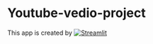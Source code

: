 # Youtube-vedio-project
This app is created by [![Streamlit](https://static.streamlit.io/badges/streamlit_badge_black_white.svg)](https://yt-dlpxapp-lsec9tivja4n9xnpkstk7h.streamlit.app/)
